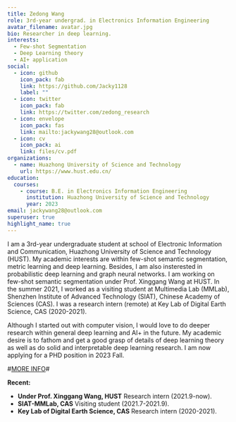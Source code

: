 ```yaml
---
title: Zedong Wang
role: 3rd-year undergrad. in Electronics Information Engineering
avatar_filename: avatar.jpg
bio: Researcher in deep learning.
interests:
  - Few-shot Segmentation
  - Deep Learning theory
  - AI+ application
social:
  - icon: github
    icon_pack: fab
    link: https://github.com/Jacky1128
    label: ""
  - icon: twitter
    icon_pack: fab
    link: https://twitter.com/zedong_research
  - icon: envelope
    icon_pack: fas
    link: mailto:jackywang28@outlook.com
  - icon: cv
    icon_pack: ai
    link: files/cv.pdf
organizations:
  - name: Huazhong University of Science and Technology
    url: https://www.hust.edu.cn/
education:
  courses:
    - course: B.E. in Electronics Information Engineering
      institution: Huazhong University of Science and Technology
      year: 2023
email: jackywang28@outlook.com
superuser: true
highlight_name: true
---
```

I am a 3rd-year undergraduate student at school of Electronic Information and Communication, Huazhong University of Science and Technology (HUST). My academic interests are within few-shot semantic segmentation, metric learning and deep learning. Besides, I am also insterested in probabilistic deep learning and graph neural networks. I am working on few-shot semantic segmentation under Prof. Xinggang Wang at HUST. In the summer 2021, I worked as a visiting student at Multimedia Lab (MMLab), Shenzhen Institute of Advanced Technology (SIAT), Chinese Academy of Sciences (CAS). I was a research intern (remote) at Key Lab of Digital Earth Science, CAS (2020-2021).

Although I started out with computer vision, I would love to do deeper research within general deep learning and AI+ in the future. My academic desire is to fathom and get a good grasp of details of deep learning theory as well as do solid and interpretable deep learning research.  I am now applying for a PHD position in 2023 Fall.

\#[MORE INFO](https://zedongwang.netlify.app/post/getting-started/)#

**Recent:**

* **Under Prof. Xinggang Wang, HUST**    Research intern (2021.9-now).
* **SIAT-MMLab, CAS**    Visiting student (2021.7-2021.9).
* **Key Lab of Digital Earth Science, CAS**    Research intern (2020-2021).